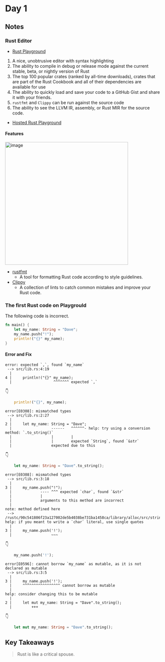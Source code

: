 # Day 1

## Notes

### Rust Editor

- [Rust Playground](https://github.com/rust-lang/rust-playground)

1. A nice, unobtrusive editor with syntax highlighting
2. The ability to compile in debug or release mode against the current stable, beta, or nightly version of Rust
3. The top 100 popular crates (ranked by all-time downloads), crates that are part of the Rust Cookbook and all of their dependencies are available for use
4. The ability to quickly load and save your code to a GitHub Gist and share it with your friends.
5. `rustfmt` and `Clippy` can be run against the source code
6. The ability to see the LLVM IR, assembly, or Rust MIR for the source code.

- [Hosted Rust Playground](https://play.rust-lang.org/)

#### Features

<img width="400" alt="image" src="https://github.com/shinyay/100DaysOfLearnRustInOneMonthOfLunches/assets/3072734/76a754d2-3978-4dab-aaf5-31c723f1e348">

- [rustfmt](https://github.com/rust-lang/rustfmt)
  - A tool for formatting Rust code according to style guidelines.
- [Clippy](https://github.com/rust-lang/rust-clippy)
  - A collection of lints to catch common mistakes and improve your Rust code.


### The first Rust code on Playgrould

The following code is incorrect.

```rust
fn main() {
    let my_name: String = "Dave";
    my_name.push("!");
    println!("{}" my_name);
}
```

#### Error and Fix

```
error: expected `,`, found `my_name`
 --> src/lib.rs:4:19
  |
4 |     println!("{}" my_name);
  |                   ^^^^^^^ expected `,`
```

👇

```rust
    println!("{}", my_name);
```

```
error[E0308]: mismatched types
 --> src/lib.rs:2:27
  |
2 |     let my_name: String = "Dave";
  |                  ------   ^^^^^^- help: try using a conversion method: `.to_string()`
  |                  |        |
  |                  |        expected `String`, found `&str`
  |                  expected due to this
```

👇

```rust
    let my_name: String = "Dave".to_string();
```

```
error[E0308]: mismatched types
 --> src/lib.rs:3:18
  |
3 |     my_name.push("!");
  |             ---- ^^^ expected `char`, found `&str`
  |             |
  |             arguments to this method are incorrect
  |
note: method defined here
 --> /rustc/90c541806f23a127002de5b4038be731ba1458ca/library/alloc/src/string.rs:1223:12
help: if you meant to write a `char` literal, use single quotes
  |
3 |     my_name.push('!');
  |                  ~~~
```

👇

```rust
    my_name.push('!');
```

```
error[E0596]: cannot borrow `my_name` as mutable, as it is not declared as mutable
 --> src/lib.rs:3:5
  |
3 |     my_name.push('!');
  |     ^^^^^^^^^^^^^^^^^ cannot borrow as mutable
  |
help: consider changing this to be mutable
  |
2 |     let mut my_name: String = "Dave".to_string();
  |         +++
```

👇

```rust
    let mut my_name: String = "Dave".to_string();
```

## Key Takeaways

> Rust is like a critical spouse.
